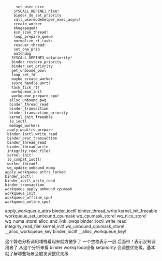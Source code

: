          set_user_nice
        SYSCALL_DEFINE1_nice!
        binder_do_set_priority
        call_usermodehelper_exec_async!
        create_worker
        khugepaged!
        ksm_scan_thread!
        loop_prepare_queue
        normalize_rt_tasks
        rescuer_thread!
        set_one_prio
        watchdog
       SYSCALL_DEFINE3_setpriority!
       binder_restore_priority
       binder_set_priority
       get_unbound_pool
       loop_set_fd
       maybe_create_worker
       sysrq_handle_unrt!
       task_tick_rt!
       workqueue_init
       workqueue_prepare_cpu!
      alloc_unbound_pwq
      binder_thread_read
      binder_transaction
      binder_transaction_priority
      kernel_init_freeable
      lo_ioctl
      manage_workers
     apply_wqattrs_prepare
     binder_ioctl_write_read
     binder_proc_transaction
     binder_thread_read
     binder_thread_write
     integrity_read_file!
     kernel_init!
     lo_compat_ioctl!
     worker_thread!
     wq_update_unbound_numa
    apply_workqueue_attrs_locked
    binder_ioctl!
    binder_ioctl_write_read
    binder_transaction
    workqueue_apply_unbound_cpumask
    workqueue_init
    workqueue_offline_cpu!
    workqueue_online_cpu!
   apply_workqueue_attrs
   binder_ioctl!
   binder_thread_write
   kernel_init_freeable
   workqueue_set_unbound_cpumask
   wq_cpumask_store!
   wq_nice_store!
   wq_numa_store!
  alloc_and_link_pwqs
  binder_ioctl_write_read
  integrity_read_file!
  kernel_init!
  wq_unbound_cpumask_store!
 __alloc_workqueue_key
 binder_ioctl!
__alloc_workqueue_key!

这个静态分析调用堆栈看起来就方便多了
一个空格表示一层
后面带！表示没有调用者了
从这个分析来看 binder   workq  loop设备   setpriority 会调整优先级，基本就了解哪些场景会触发调整优先级
